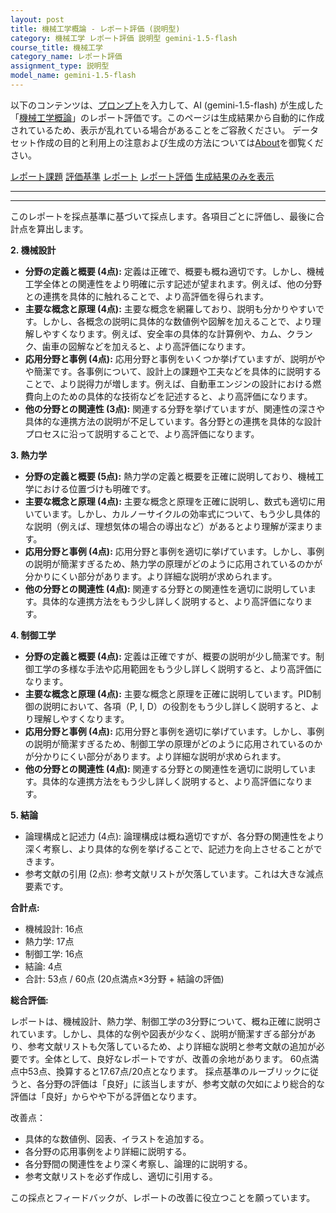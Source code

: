 ```yaml
---
layout: post
title: 機械工学概論 - レポート評価 (説明型)
category: 機械工学 レポート評価 説明型 gemini-1.5-flash
course_title: 機械工学
category_name: レポート評価
assignment_type: 説明型
model_name: gemini-1.5-flash
---
```


以下のコンテンツは、[プロンプト](https://github.com/takedatoshiyuki/synthetic_assignments/tree/main/generated/機械工学/gemini-1.5-flash/prompt_レポート評価-説明型.md)を入力して、AI (gemini-1.5-flash) が生成した「[機械工学概論](/contents/機械工学/)」のレポート評価です。このページは生成結果から自動的に作成されているため、表示が乱れている場合があることをご容赦ください。
データセット作成の目的と利用上の注意および生成の方法については[About](/About)を御覧ください。

[レポート課題](../レポート課題-説明型)
[評価基準](../評価基準-説明型)
[レポート](../レポート-説明型)
[レポート評価](../レポート評価-説明型)
[生成結果のみを表示](https://github.com/takedatoshiyuki/synthetic_assignments/tree/main/generated/機械工学/gemini-1.5-flash/レポート評価-説明型.md)
  

***
***
  
このレポートを採点基準に基づいて採点します。各項目ごとに評価し、最後に合計点を算出します。

**2. 機械設計**

* **分野の定義と概要 (4点):** 定義は正確で、概要も概ね適切です。しかし、機械工学全体との関連性をより明確に示す記述が望まれます。例えば、他の分野との連携を具体的に触れることで、より高評価を得られます。
* **主要な概念と原理 (4点):** 主要な概念を網羅しており、説明も分かりやすいです。しかし、各概念の説明に具体的な数値例や図解を加えることで、より理解しやすくなります。例えば、安全率の具体的な計算例や、カム、クランク、歯車の図解などを加えると、より高評価になります。
* **応用分野と事例 (4点):** 応用分野と事例をいくつか挙げていますが、説明がやや簡潔です。各事例について、設計上の課題や工夫などを具体的に説明することで、より説得力が増します。例えば、自動車エンジンの設計における燃費向上のための具体的な技術などを記述すると、より高評価になります。
* **他の分野との関連性 (3点):** 関連する分野を挙げていますが、関連性の深さや具体的な連携方法の説明が不足しています。各分野との連携を具体的な設計プロセスに沿って説明することで、より高評価になります。


**3. 熱力学**

* **分野の定義と概要 (5点):** 熱力学の定義と概要を正確に説明しており、機械工学における位置づけも明確です。
* **主要な概念と原理 (4点):** 主要な概念と原理を正確に説明し、数式も適切に用いています。しかし、カルノーサイクルの効率式について、もう少し具体的な説明（例えば、理想気体の場合の導出など）があるとより理解が深まります。
* **応用分野と事例 (4点):** 応用分野と事例を適切に挙げています。しかし、事例の説明が簡潔すぎるため、熱力学の原理がどのように応用されているのかが分かりにくい部分があります。より詳細な説明が求められます。
* **他の分野との関連性 (4点):** 関連する分野との関連性を適切に説明しています。具体的な連携方法をもう少し詳しく説明すると、より高評価になります。


**4. 制御工学**

* **分野の定義と概要 (4点):** 定義は正確ですが、概要の説明が少し簡潔です。制御工学の多様な手法や応用範囲をもう少し詳しく説明すると、より高評価になります。
* **主要な概念と原理 (4点):** 主要な概念と原理を正確に説明しています。PID制御の説明において、各項（P, I, D）の役割をもう少し詳しく説明すると、より理解しやすくなります。
* **応用分野と事例 (4点):** 応用分野と事例を適切に挙げています。しかし、事例の説明が簡潔すぎるため、制御工学の原理がどのように応用されているのかが分かりにくい部分があります。より詳細な説明が求められます。
* **他の分野との関連性 (4点):** 関連する分野との関連性を適切に説明しています。具体的な連携方法をもう少し詳しく説明すると、より高評価になります。


**5. 結論**

* 論理構成と記述力 (4点): 論理構成は概ね適切ですが、各分野の関連性をより深く考察し、より具体的な例を挙げることで、記述力を向上させることができます。
* 参考文献の引用 (2点): 参考文献リストが欠落しています。これは大きな減点要素です。


**合計点:**

* 機械設計: 16点
* 熱力学: 17点
* 制御工学: 16点
* 結論: 4点
* 合計: 53点 / 60点 (20点満点×3分野 + 結論の評価)

**総合評価:**

レポートは、機械設計、熱力学、制御工学の3分野について、概ね正確に説明されています。しかし、具体的な例や図表が少なく、説明が簡潔すぎる部分があり、参考文献リストも欠落しているため、より詳細な説明と参考文献の追加が必要です。全体として、良好なレポートですが、改善の余地があります。  60点満点中53点、換算すると17.67点/20点となります。  採点基準のルーブリックに従うと、各分野の評価は「良好」に該当しますが、参考文献の欠如により総合的な評価は「良好」からやや下がる評価となります。


改善点：
* 具体的な数値例、図表、イラストを追加する。
* 各分野の応用事例をより詳細に説明する。
* 各分野間の関連性をより深く考察し、論理的に説明する。
* 参考文献リストを必ず作成し、適切に引用する。


この採点とフィードバックが、レポートの改善に役立つことを願っています。
